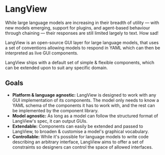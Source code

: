 # LangView

While large language models are increasing in their breadth of utility &mdash; with new models emerging, support for plugins, and agent-based behaviour through chaining &mdash; their responses are still limited largely to text. How sad!

LangView is an open-source GUI layer for large language models, that uses a set of conventions allowing models to respond in YAML which can then be interpreted as live GUI components.

LangView ships with a default set of simple & flexible components, which can be extended upon to suit any specific domain.

## Goals

- **Platform & language agnostic:** LangView is designed to work with any GUI implementation of its components. The model only needs to know a YAML schema of the components it has to work with, and the rest can be implemented by the component library.
- **Model agnostic:** As long as a model can follow the structured format of LangView's spec, it can output GUIs.
- **Extendable:** Components can easily be extended and passed to LangView, to broaden & customise a model's graphical vocabulary.
- **Controllable:** While it's possible for language models to write code describing an arbitrary interface, LangView aims to offer a set of constraints so designers can control the space of allowed interfaces.